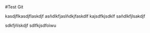 #Test Git

kasdjflkasdjflaskdjf
asñdlkfjaslñdkjfaskdlf
kajsdfkjsdklf
sañdlkfjlsakdjf

sdkfjñlskdjf
sdlfkjsdfoìwu
